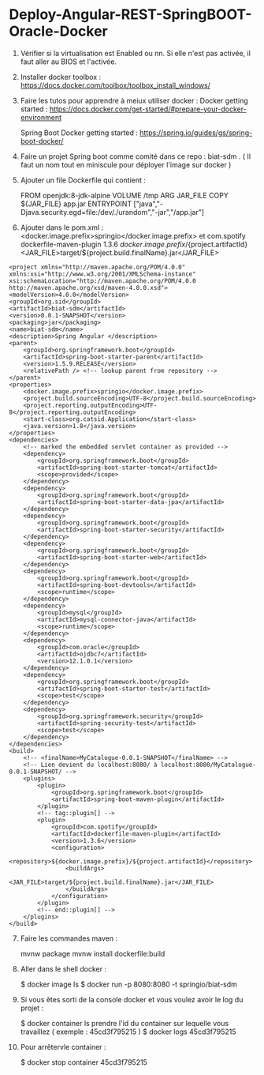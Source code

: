 # Deploy-Angular-REST-SpringBOOT-Oracle-Docker

  1. Vérifier si la virtualisation est Enabled ou nn.
      Si elle n'est pas activée, il faut aller au BIOS et l'activée.
  
  2. Installer docker toolbox : 
      https://docs.docker.com/toolbox/toolbox_install_windows/ 
      
  3. Faire les tutos pour apprendre à meiux utiliser docker : 
      Docker getting started : https://docs.docker.com/get-started/#prepare-your-docker-environment 
      
      Spring Boot Docker getting started : https://spring.io/guides/gs/spring-boot-docker/ 
  
  4. Faire un projet Spring boot comme comité dans ce repo : biat-sdm . ( Il faut un nom tout en miniscule pour déployer l'image sur                                                                                  docker ) 
  
  5. Ajouter un file Dockerfile qui contient : 
  
      FROM openjdk:8-jdk-alpine
      VOLUME /tmp
      ARG JAR_FILE
      COPY ${JAR_FILE} app.jar
      ENTRYPOINT ["java","-Djava.security.egd=file:/dev/./urandom","-jar","/app.jar"]
      
  6. Ajouter dans le pom.xml : <docker.image.prefix>springio</docker.image.prefix> 
                                          et 
                                <!-- tag::plugin[] -->
                                <plugin>
                                  <groupId>com.spotify</groupId>
                                  <artifactId>dockerfile-maven-plugin</artifactId>
                                  <version>1.3.6</version>
                                  <configuration>
                                    <repository>${docker.image.prefix}/${project.artifactId}</repository>
                                    <buildArgs>
                                      <JAR_FILE>target/${project.build.finalName}.jar</JAR_FILE>
                                    </buildArgs>
                                  </configuration>
                                </plugin>
                                <!-- end::plugin[] -->
      
  
        <?xml version="1.0" encoding="UTF-8"?>
	<project xmlns="http://maven.apache.org/POM/4.0.0"
	xmlns:xsi="http://www.w3.org/2001/XMLSchema-instance"
	xsi:schemaLocation="http://maven.apache.org/POM/4.0.0 http://maven.apache.org/xsd/maven-4.0.0.xsd">
	<modelVersion>4.0.0</modelVersion>
	<groupId>org.sid</groupId>
	<artifactId>biat-sdm</artifactId>
	<version>0.0.1-SNAPSHOT</version>
	<packaging>jar</packaging>
	<name>biat-sdm</name>
	<description>Spring Angular </description>
	<parent>
		<groupId>org.springframework.boot</groupId>
		<artifactId>spring-boot-starter-parent</artifactId>
		<version>1.5.9.RELEASE</version>
		<relativePath /> <!-- lookup parent from repository -->
	</parent>
	<properties>
		<docker.image.prefix>springio</docker.image.prefix>
		<project.build.sourceEncoding>UTF-8</project.build.sourceEncoding>
		<project.reporting.outputEncoding>UTF-8</project.reporting.outputEncoding>
		<start-class>org.catsid.Application</start-class>
		<java.version>1.8</java.version>
	</properties>
	<dependencies>
		<!-- marked the embedded servlet container as provided -->
		<dependency>
			<groupId>org.springframework.boot</groupId>
			<artifactId>spring-boot-starter-tomcat</artifactId>
			<scope>provided</scope>
		</dependency>
		<dependency>
			<groupId>org.springframework.boot</groupId>
			<artifactId>spring-boot-starter-data-jpa</artifactId>
		</dependency>
		<dependency>
			<groupId>org.springframework.boot</groupId>
			<artifactId>spring-boot-starter-security</artifactId>
		</dependency>
		<dependency>
			<groupId>org.springframework.boot</groupId>
			<artifactId>spring-boot-starter-web</artifactId>
		</dependency>
		<dependency>
			<groupId>org.springframework.boot</groupId>
			<artifactId>spring-boot-devtools</artifactId>
			<scope>runtime</scope>
		</dependency>
		<dependency>
			<groupId>mysql</groupId>
			<artifactId>mysql-connector-java</artifactId>
			<scope>runtime</scope>
		</dependency>
		<dependency>
			<groupId>com.oracle</groupId>
			<artifactId>ojdbc7</artifactId>
			<version>12.1.0.1</version>
		</dependency>
		<dependency>
			<groupId>org.springframework.boot</groupId>
			<artifactId>spring-boot-starter-test</artifactId>
			<scope>test</scope>
		</dependency>
		<dependency>
			<groupId>org.springframework.security</groupId>
			<artifactId>spring-security-test</artifactId>
			<scope>test</scope>
		</dependency>
	</dependencies>
	<build>
		<!-- <finalName>MyCatalogue-0.0.1-SNAPSHOT</finalName> -->
		<!-- Lien devient du localhost:8080/ à localhost:8080/MyCatalogue-0.0.1-SNAPSHOT/ -->
		<plugins>
			<plugin>
				<groupId>org.springframework.boot</groupId>
				<artifactId>spring-boot-maven-plugin</artifactId>
			</plugin>
			<!-- tag::plugin[] -->
			<plugin>
				<groupId>com.spotify</groupId>
				<artifactId>dockerfile-maven-plugin</artifactId>
				<version>1.3.6</version>
				<configuration>
					<repository>${docker.image.prefix}/${project.artifactId}</repository>
					<buildArgs>
						<JAR_FILE>target/${project.build.finalName}.jar</JAR_FILE>
					</buildArgs>
				</configuration>
			</plugin>
			<!-- end::plugin[] -->
		</plugins>
	</build>
</project>

  7. Faire les commandes maven : 
  
      mvnw package
      mvnw install dockerfile:build
   
  8. Aller dans le shell docker : 
  
      $ docker image ls
      $ docker run -p 8080:8080 -t springio/biat-sdm
      
  9. Si vous êtes sorti de la console docker et vous voulez avoir le log du projet : 
      
      $ docker container ls 
      prendre l'id du container sur lequelle vous travaillez ( exemple : 45cd3f795215 ) 
      $ docker logs 45cd3f795215
  
  10. Pour arrêtervle container : 
  
      $ docker stop container 45cd3f795215 
      
